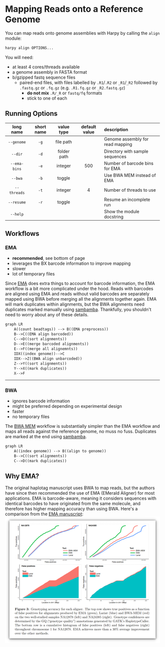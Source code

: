 # Mapping Reads onto a Reference Genome
You can map reads onto genome assemblies with Harpy by calling the `align` module:
```bash
harpy align OPTIONS...
```
You will need:
- at least 4 cores/threads available
- a genome assembly in FASTA format
- b/gzipped fastq sequence files
    - paired-end files, with files labelled by `.R1`/`.R2` or `_R1`/`_R2` followed by `.fastq.gz` or `.fq.gz` (e.g. `.R1.fq.gz` or `_R2.fastq.gz`)
        - **do not mix** `.R/_R` or `fastq/fq` formats
        - stick to one of each

## Running Options
| long name | short name | value type | default value | description|
| :---: | :----: | :---: | :---: | :--- |                                                              
| `--genome` |  `-g` | file path    |  | Genome assembly for read mapping   |             
| `--dir`    |  `-d` | folder path     |  | Directory with sample sequences  |  
| `--ema-bins` | `-e` | integer | 500 | Number of barcode bins for EMA |            
| `--bwa`   |   `-b` |   toggle | |  Use BWA MEM instead of EMA |
| `--threads` | `-t` | integer  | 4 | Number of threads to use      |
| `--resume` |  `-r` |  toggle  | |      Resume an incomplete run      |
| `--help`  |         |      |    | Show the module docstring        |

## Workflows
### EMA
- **recommended**, see bottom of page
- leverages the BX barcode information to improve mapping
- slower
- lot of temporary files

Since [EMA](https://github.com/arshajii/ema) does extra things to account for barcode information, the EMA workflow is a bit more complicated under the hood. Reads with barcodes are aligned using EMA and reads without valid barcodes are separately mapped using BWA before merging all the alignments together again. EMA will mark duplicates within alignments, but the BWA alignments need duplicates marked manually using [sambamba](https://lomereiter.github.io/sambamba/). Thankfully, you shouldn't need to worry about any of these details.

```mermaid
graph LR
    A((count beadtags)) --> B((EMA preprocess))
    B-->C((EMA align barcoded))
    C-->D((sort alignments))
    D-->E((merge barcoded alignments))
    E-->F((merge all alignemnts))
    IDX((index genome))-->C
    IDX-->Z((BWA align unbarcoded))
    Z-->Y((sort alignments))
    Y-->X((mark duplicates))
    X-->F
```
----

### BWA
- ignores barcode information
- might be preferred depending on experimental design
- faster
- no temporary files

The [BWA MEM](https://github.com/lh3/bwa) workflow is substantially simpler than the EMA workflow and maps all reads against the reference genome, no muss no fuss. Duplicates are marked at the end using [sambamba](https://lomereiter.github.io/sambamba/).

```mermaid
graph LR
    A((index genome)) --> B((align to genome))
    B-->C((sort alignments))
    C-->D((mark duplicates))
```

## Why EMA?
The original haplotag manuscript uses BWA to map reads, but the authors have since then recommended the use of EMA (EMerald Aligner) for most applications. EMA is barcode-aware, meaning it considers sequences with identical barcodes to have originated from the same molecule, and therefore has higher mapping accuracy than using BWA. Here's a comparison from the [EMA manuscript](https://www.biorxiv.org/content/10.1101/220236v1):
![EMA figure 3](_media/EMA.fig3.png)